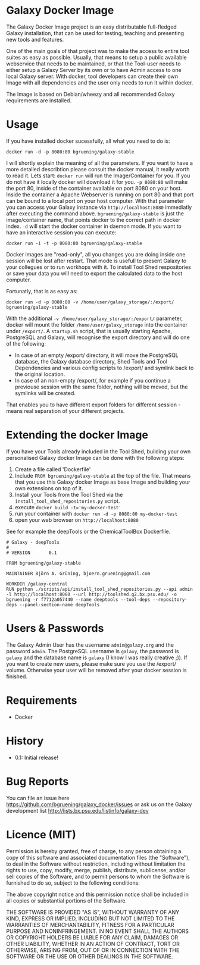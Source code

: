Galaxy Docker Image
===================

The Galaxy Docker Image project is an easy distributable full-fledged Galaxy installation,
that can be used for testing, teaching and presenting new tools and features.

One of the main goals of that project was to make the access to entire tool suites as easy as possible. Usually, 
that means to setup a public available webservice that needs to be maintained, or that the Tool-user needs to either
setup a Galaxy Server by its own or to have Admin access to one local Galaxy server. 
With docker, tool developers can create their own Image with all dependencies and the user only needs to run it within docker.

The Image is based on Debian/wheezy and all recommended Galaxy requirements are installed.


Usage
=====

If you have installed docker sucessfully, all what you need to do is:

``docker run -d -p 8080:80 bgruening/galaxy-stable``

I will shortly explain the meaning of all the parameters. If you want to have a more detailed describtion please consult the docker manual, it really worth to read it.
Lets start: ``docker run`` will run the Image/Container for you. If you do not have it locally docker will download it for you. ``-p 8080:80`` will make the port 80, inside of the container available on port 8080 on your host. Inside the container a Apache Webserver is running on port 80 and that port can be bound to a local port on your host computer. With that parameter you can access your Galaxy instance via ``http://localhost:8080`` immediatly after executing the command above. ``bgruening/galaxy-stable`` is just the image/container name, that points docker to the correct path in docker index. ``-d`` will start the docker container in daemon mode. If you want to have an interactive session you can execute:

``docker run -i -t -p 8080:80 bgruening/galaxy-stable``

Docker images are "read-only", all you changes you are doing inside one session will be lost after restart. That mode is usefull to present Galaxy to your collegues or to run workhops with it. To install Tool Shed respositories or save your data you will need to export the calculated data to the host computer.

Fortunatly, that is as easy as:

``docker run -d -p 8080:80 -v /home/user/galaxy_storage/:/export/ bgruening/galaxy-stable``

With the additional ``-v /home/user/galaxy_storage/:/export/`` parameter, docker will mount the folder ``/home/user/galaxy_storage`` into the container under ``/export/``. A ``startup.sh`` script, that is usually starting Apache, PostgreSQL and Galaxy, will recognise the export directory and will do one of the following:

  - In case of an empty /export/ directory, it will move the PostgreSQL database, the Galaxy database directory, Shed Tools and Tool Dependencies and various config scripts to /export/ and symlink back to the original location.
  - In case of an non-empty /export/, for example if you continue a previouse session with the same folder, nothing will be moved, but the symlinks will be created.

That enables you to have different export folders for different session - means real separation of your different projects.


Extending the docker Image
==========================

If you have your Tools already included in the Tool Shed, building your own personalised Galaxy docker Image can be done with the following steps:

 1. Create a file called 'Dockerfile'
 2. Include ``FROM bgruening/galaxy-stable`` at the top of the file. That means that you use this Galaxy docker Image as base Image and building your own extensions on top of it.
 3. Install your Tools from the Tool Shed via the ``install_tool_shed_repositories.py`` script.
 4. execute ``docker build -t='my-docker-test'``
 5. run your container with ``docker run -d -p 8080:80 my-docker-test``
 6. open your web browser on ``http://localhost:8080``

See for example the deepTools or the ChemicalToolBox Dockerfile.

```
# Galaxy - deepTools
#
# VERSION       0.1

FROM bgruening/galaxy-stable

MAINTAINER Björn A. Grüning, bjoern.gruening@gmail.com

WORKDIR /galaxy-central
RUN python ./scripts/api/install_tool_shed_repositories.py --api admin -l http://localhost:8080 --url http://toolshed.g2.bx.psu.edu/ -o bgruening -r f7712a057440 --name deeptools --tool-deps --repository-deps --panel-section-name deepTools
```


Users & Passwords
================

The Galaxy Admin User has the username ``admin@galaxy.org`` and the password ``admin``.
The PostgreSQL username is ``galaxy``, the password is ``galaxy`` and the database name is ``galaxy`` (I know I was really creative ;)).
If you want to create new users, please make sure you use the /export/ volume. Otherwise your user will be removed after your docker session is finished.


Requirements
============

- Docker


History
=======

 - 0.1: Initial release!


Bug Reports
===========

You can file an issue here https://github.com/bgruening/galaxy_docker/issues or ask
us on the Galaxy development list http://lists.bx.psu.edu/listinfo/galaxy-dev


Licence (MIT)
=============

Permission is hereby granted, free of charge, to any person obtaining a copy
of this software and associated documentation files (the "Software"), to deal
in the Software without restriction, including without limitation the rights
to use, copy, modify, merge, publish, distribute, sublicense, and/or sell
copies of the Software, and to permit persons to whom the Software is
furnished to do so, subject to the following conditions:

The above copyright notice and this permission notice shall be included in
all copies or substantial portions of the Software.

THE SOFTWARE IS PROVIDED "AS IS", WITHOUT WARRANTY OF ANY KIND, EXPRESS OR
IMPLIED, INCLUDING BUT NOT LIMITED TO THE WARRANTIES OF MERCHANTABILITY,
FITNESS FOR A PARTICULAR PURPOSE AND NONINFRINGEMENT. IN NO EVENT SHALL THE
AUTHORS OR COPYRIGHT HOLDERS BE LIABLE FOR ANY CLAIM, DAMAGES OR OTHER
LIABILITY, WHETHER IN AN ACTION OF CONTRACT, TORT OR OTHERWISE, ARISING FROM,
OUT OF OR IN CONNECTION WITH THE SOFTWARE OR THE USE OR OTHER DEALINGS IN
THE SOFTWARE.
